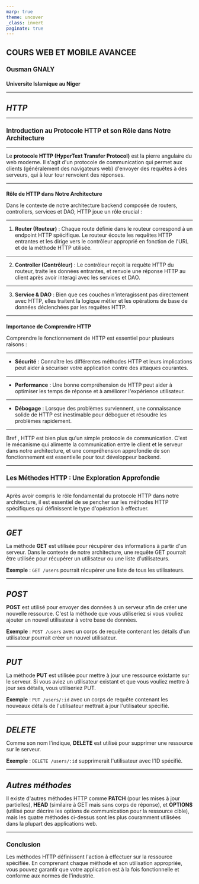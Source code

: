 ```yaml
---
marp: true
theme: uncover
_class: invert
paginate: true
---
```


<style>
  :body {
    --color-highlight: #EE0000;
    --color-highlight-hover: #aaf;
    --color-highlight-heading: #EE0000;
    --color-header: #bbb;
    --color-header-shadow: transparent;
  }
  h1 {
    font-size: 1.5em;
    color: ;
  }
  h2 {
    font-size: 1.2em;
    color: #;
    text-align: left
  }
  h3 {
    font-size: 1.0em;
    color: #;
    text-align: left
  }
  p {
  text-align: left;
  }
</style>

# **COURS WEB ET MOBILE AVANCEE**

## Ousman GNALY

### Universite Islamique au Niger

---

# ***HTTP***

---

## Introduction au Protocole HTTP et son Rôle dans Notre Architecture

---

Le **protocole HTTP (HyperText Transfer Protocol)** est la pierre angulaire du web moderne. Il s'agit d'un protocole de communication qui permet aux clients (généralement des navigateurs web) d'envoyer des requêtes à des serveurs, qui à leur tour renvoient des réponses.

---

### Rôle de HTTP dans Notre Architecture

Dans le contexte de notre architecture backend composée de routers, controllers, services et DAO, HTTP joue un rôle crucial :

---

1. **Router (Routeur)** : Chaque route définie dans le routeur correspond à un endpoint HTTP spécifique. Le routeur écoute les requêtes HTTP entrantes et les dirige vers le contrôleur approprié en fonction de l'URL et de la méthode HTTP utilisée.

---

2. **Controller (Contrôleur)** : Le contrôleur reçoit la requête HTTP du routeur, traite les données entrantes, et renvoie une réponse HTTP au client après avoir interagi avec les services et DAO.

---

3. **Service & DAO** : Bien que ces couches n'interagissent pas directement avec HTTP, elles traitent la logique métier et les opérations de base de données déclenchées par les requêtes HTTP.

---

### Importance de Comprendre HTTP

Comprendre le fonctionnement de HTTP est essentiel pour plusieurs raisons :

---

- **Sécurité** : Connaître les différentes méthodes HTTP et leurs implications peut aider à sécuriser votre application contre des attaques courantes.

---

- **Performance** : Une bonne compréhension de HTTP peut aider à optimiser les temps de réponse et à améliorer l'expérience utilisateur.

---

- **Débogage** : Lorsque des problèmes surviennent, une connaissance solide de HTTP est inestimable pour déboguer et résoudre les problèmes rapidement.

---

Bref , HTTP est bien plus qu'un simple protocole de communication. C'est le mécanisme qui alimente la communication entre le client et le serveur dans notre architecture, et une compréhension approfondie de son fonctionnement est essentielle pour tout développeur backend.

---
## Les Méthodes HTTP : Une Exploration Approfondie

---

Après avoir compris le rôle fondamental du protocole HTTP dans notre architecture, il est essentiel de se pencher sur les méthodes HTTP spécifiques qui définissent le type d'opération à effectuer.

---

# ***GET***

La méthode **GET** est utilisée pour récupérer des informations à partir d'un serveur. Dans le contexte de notre architecture, une requête GET pourrait être utilisée pour récupérer un utilisateur ou une liste d'utilisateurs.

**Exemple** : `GET /users` pourrait récupérer une liste de tous les utilisateurs.

---


# ***POST***

**POST** est utilisé pour envoyer des données à un serveur afin de créer une nouvelle ressource. C'est la méthode que vous utiliseriez si vous vouliez ajouter un nouvel utilisateur à votre base de données.

**Exemple** : `POST /users` avec un corps de requête contenant les détails d'un utilisateur pourrait créer un nouvel utilisateur.

---

# ***PUT***

La méthode **PUT** est utilisée pour mettre à jour une ressource existante sur le serveur. Si vous aviez un utilisateur existant et que vous vouliez mettre à jour ses détails, vous utiliseriez PUT.

**Exemple** : `PUT /users/:id` avec un corps de requête contenant les nouveaux détails de l'utilisateur mettrait à jour l'utilisateur spécifié.

---

# ***DELETE***

Comme son nom l'indique, **DELETE** est utilisé pour supprimer une ressource sur le serveur.

**Exemple** : `DELETE /users/:id` supprimerait l'utilisateur avec l'ID spécifié.

---

# ***Autres méthodes***

Il existe d'autres méthodes HTTP comme **PATCH** (pour les mises à jour partielles), **HEAD** (similaire à GET mais sans corps de réponse), et **OPTIONS** (utilisé pour décrire les options de communication pour la ressource cible), mais les quatre méthodes ci-dessus sont les plus couramment utilisées dans la plupart des applications web.

---

## Conclusion

Les méthodes HTTP définissent l'action à effectuer sur la ressource spécifiée. En comprenant chaque méthode et son utilisation appropriée, vous pouvez garantir que votre application est à la fois fonctionnelle et conforme aux normes de l'industrie.
